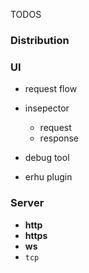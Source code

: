 TODOS


### Distribution


### UI

* request flow
* insepector
    - request
    - response

* debug tool
* erhu plugin


### Server

* **http**
* **https**
* **ws**
* `tcp`